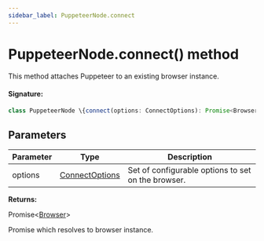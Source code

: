 ```yaml
---
sidebar_label: PuppeteerNode.connect
---
```


# PuppeteerNode.connect() method

This method attaches Puppeteer to an existing browser instance.

#### Signature:

```typescript
class PuppeteerNode \{connect(options: ConnectOptions): Promise<Browser>;\}
```

## Parameters

| Parameter | Type                                            | Description                                        |
| --------- | ----------------------------------------------- | -------------------------------------------------- |
| options   | [ConnectOptions](./puppeteer.connectoptions.md) | Set of configurable options to set on the browser. |

**Returns:**

Promise&lt;[Browser](./puppeteer.browser.md)&gt;

Promise which resolves to browser instance.
